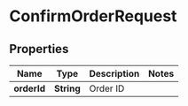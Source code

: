 
# ConfirmOrderRequest

## Properties
Name | Type | Description | Notes
------------ | ------------- | ------------- | -------------
**orderId** | **String** | Order ID | 



